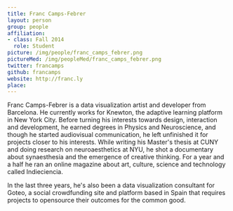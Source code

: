 ```yaml
---
title: Franc Camps-Febrer
layout: person
group: people
affiliation:
- class: Fall 2014
  role: Student
picture: /img/people/franc_camps_febrer.png
pictureMed: /img/peopleMed/franc_camps_febrer.png
twitter: francamps
github: francamps
website: http://franc.ly
place:
---
```

Franc Camps-Febrer is a data visualization artist and developer from Barcelona. He currently works for Knewton, the adaptive learning platform in New York City. Before turning his interests towards design, interaction and development, he earned degrees in Physics and Neuroscience, and though he started audiovisual communication, he left unfinished it for projects closer to his interests. While writing his Master's thesis at CUNY and doing research on neuroaesthetics at NYU, he shot a documentary about synaesthesia and the emergence of creative thinking. 
For a year and a half he ran an online magazine about art, culture, science and technology called Indieciencia.

In the last three years, he's also been a data visualization consultant for Goteo, a social crowdfunding site and platform based in Spain that requires projects to opensource their outcomes for the common good.